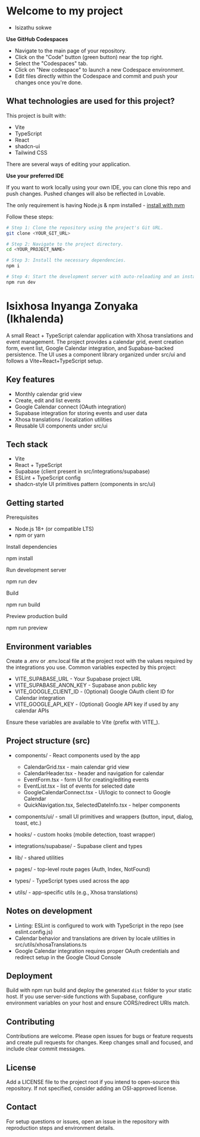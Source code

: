 # Welcome to my project

- Isizathu sokwe

**Use GitHub Codespaces**

- Navigate to the main page of your repository.
- Click on the "Code" button (green button) near the top right.
- Select the "Codespaces" tab.
- Click on "New codespace" to launch a new Codespace environment.
- Edit files directly within the Codespace and commit and push your changes once you're done.

## What technologies are used for this project?

This project is built with:

- Vite
- TypeScript
- React
- shadcn-ui
- Tailwind CSS

There are several ways of editing your application.

**Use your preferred IDE**

If you want to work locally using your own IDE, you can clone this repo and push changes. Pushed changes will also be reflected in Lovable.

The only requirement is having Node.js & npm installed - [install with nvm](https://github.com/nvm-sh/nvm#installing-and-updating)

Follow these steps:

```sh
# Step 1: Clone the repository using the project's Git URL.
git clone <YOUR_GIT_URL>

# Step 2: Navigate to the project directory.
cd <YOUR_PROJECT_NAME>

# Step 3: Install the necessary dependencies.
npm i

# Step 4: Start the development server with auto-reloading and an instant preview.
npm run dev
```

# Isixhosa Inyanga Zonyaka (Ikhalenda)

A small React + TypeScript calendar application with Xhosa translations and event management. The project provides a calendar grid, event creation form, event list, Google Calendar integration, and Supabase-backed persistence. The UI uses a component library organized under src/ui and follows a Vite+React+TypeScript setup.

## Key features

- Monthly calendar grid view
- Create, edit and list events
- Google Calendar connect (OAuth integration)
- Supabase integration for storing events and user data
- Xhosa translations / localization utilities
- Reusable UI components under src/ui

## Tech stack

- Vite
- React + TypeScript
- Supabase (client present in src/integrations/supabase)
- ESLint + TypeScript config
- shadcn-style UI primitives pattern (components in src/ui)

## Getting started

Prerequisites

- Node.js 18+ (or compatible LTS)
- npm or yarn

Install dependencies

npm install

Run development server

npm run dev

Build

npm run build

Preview production build

npm run preview

## Environment variables

Create a .env or .env.local file at the project root with the values required by the integrations you use. Common variables expected by this project:

- VITE_SUPABASE_URL - Your Supabase project URL
- VITE_SUPABASE_ANON_KEY - Supabase anon public key
- VITE_GOOGLE_CLIENT_ID - (Optional) Google OAuth client ID for Calendar integration
- VITE_GOOGLE_API_KEY - (Optional) Google API key if used by any calendar APIs

Ensure these variables are available to Vite (prefix with VITE_).

## Project structure (src)

- components/ - React components used by the app
  - CalendarGrid.tsx - main calendar grid view
  - CalendarHeader.tsx - header and navigation for calendar
  - EventForm.tsx - form UI for creating/editing events
  - EventList.tsx - list of events for selected date
  - GoogleCalendarConnect.tsx - UI/logic to connect to Google Calendar
  - QuickNavigation.tsx, SelectedDateInfo.tsx - helper components

- components/ui/ - small UI primitives and wrappers (button, input, dialog, toast, etc.)

- hooks/ - custom hooks (mobile detection, toast wrapper)

- integrations/supabase/ - Supabase client and types

- lib/ - shared utilities

- pages/ - top-level route pages (Auth, Index, NotFound)

- types/ - TypeScript types used across the app

- utils/ - app-specific utils (e.g., Xhosa translations)

## Notes on development

- Linting: ESLint is configured to work with TypeScript in the repo (see eslint.config.js)
- Calendar behavior and translations are driven by locale utilities in src/utils/xhosaTranslations.ts
- Google Calendar integration requires proper OAuth credentials and redirect setup in the Google Cloud Console

## Deployment

Build with npm run build and deploy the generated `dist` folder to your static host. If you use server-side functions with Supabase, configure environment variables on your host and ensure CORS/redirect URIs match.

## Contributing

Contributions are welcome. Please open issues for bugs or feature requests and create pull requests for changes. Keep changes small and focused, and include clear commit messages.

## License

Add a LICENSE file to the project root if you intend to open-source this repository. If not specified, consider adding an OSI-approved license.

## Contact

For setup questions or issues, open an issue in the repository with reproduction steps and environment details.

